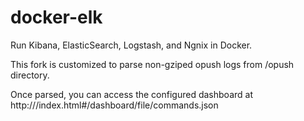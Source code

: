 docker-elk
=============

Run Kibana, ElasticSearch, Logstash, and Ngnix in Docker.

This fork is customized to parse non-gziped opush logs from /opush directory.

Once parsed, you can access the configured dashboard at http://<ip>/index.html#/dashboard/file/commands.json

